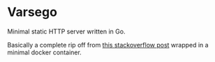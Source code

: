 # Varsego
Minimal static HTTP server written in Go.

Basically a complete rip off from [this stackoverflow post](https://stackoverflow.com/questions/16672593/go-lang-simple-webserver-serve-static-image#16672682) wrapped in a minimal docker container.
